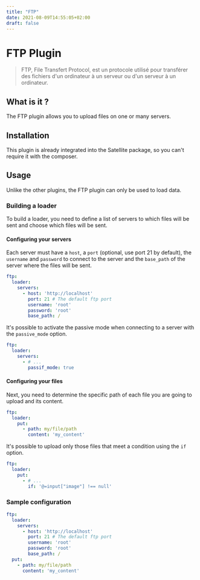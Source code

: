 ```yaml
---
title: "FTP"
date: 2021-08-09T14:55:05+02:00
draft: false
---
```


# FTP Plugin

> FTP, File Transfert Protocol, est un protocole utilisé pour transférer des fichiers d'un ordinateur à un serveur ou d'un 
> serveur à un ordinateur.

## What is it ?

The FTP plugin allows you to upload files on one or many servers.

## Installation

This plugin is already integrated into the Satellite package, so you can't require it with the composer.

## Usage

Unlike the other plugins, the FTP plugin can only be used to load data.

### Building a loader

To build a loader, you need to define a list of servers to which files will be sent and choose which files will be sent.

#### Configuring your servers

Each server must have a `host`, a `port` (optional, use port 21 by default), the `username` and `password` to connect to the 
server and the `base_path` of the server where the files will be sent. 

```yaml
ftp:
  loader:
    servers:
      - host: 'http://localhost'
        port: 21 # The default ftp port
        username: 'root'
        password: 'root' 
        base_path: /
```

It's possible to activate the passive mode when connecting to a server with the `passive_mode` option.

```yaml
ftp:
  loader:
    servers:
      - # ...
        passif_mode: true
```

#### Configuring your files

Next, you need to determine the specific path of each file you are going to upload and its content.

```yaml
ftp:
  loader:
    put:
      - path: my/file/path
        content: 'my_content'
```

It's possible to upload only those files that meet a condition using the `if` option.
 
```yaml
ftp:
  loader:
    put:
      - # ...
        if: '@=input["image"] !== null'
```

### Sample configuration

```yaml
ftp:
  loader:
    servers:
      - host: 'http://localhost'
        port: 21 # The default ftp port
        username: 'root'
        password: 'root' 
        base_path: /
  put:
    - path: my/file/path
      content: 'my_content'
```
